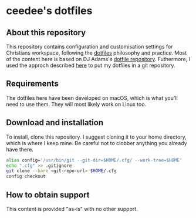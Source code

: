 # ceedee's dotfiles

## About this repository

This repository contains configuration and customisation settings for Christians workspace, following the [dotfiles](https://dotfiles.github.io/) philosophy and practice. Most of the content here is based on DJ Adams's [dotfile repository](https://github.com/SAP-samples/devenv-dotfiles-qmacro). Futhermore, I used the approch described [here](https://www.atlassian.com/git/tutorials/dotfiles) to put my dotfiles in a git repository. 

## Requirements

The dotfiles here have been developed on macOS, which is what you'll need to use them. They will most likely work on Linux too.

## Download and installation

To install, clone this repository. I suggest cloning it to your home directory, which is where I keep mine. Be careful not to clobber anything you already have there.

```bash
alias config='/usr/bin/git --git-dir=$HOME/.cfg/ --work-tree=$HOME'
echo ".cfg" >> .gitignore
git clone --bare <git-repo-url> $HOME/.cfg
config checkout
```

## How to obtain support

This content is provided "as-is" with no other support.
